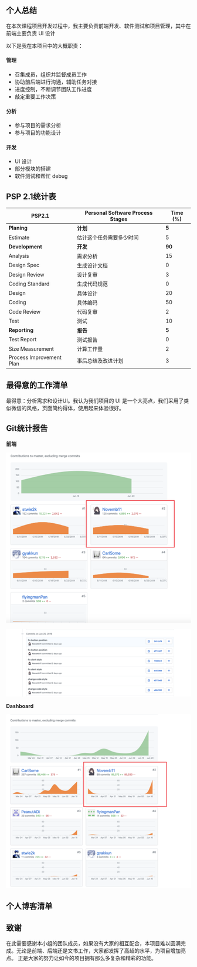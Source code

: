 ## 个人总结

在本次课程项目开发过程中，我主要负责前端开发、软件测试和项目管理，其中在前端主要负责 UI 设计

以下是我在本项目中的大概职责：

#### 管理

* 召集成员，组织并监督成员工作
* 协助前后端进行沟通，辅助任务对接
* 进度控制，不断调节团队工作进度
* 敲定重要工作决策

#### 分析

* 参与项目的需求分析
* 参与项目的功能设计

#### 开发

* UI 设计
* 部分模块的搭建
* 软件测试和帮忙 debug

## PSP 2.1统计表

| PSP2.1 | Personal Software Process Stages | Time (%) |
| ---- | ---- | ---- |
| __Planing__ | __计划__ | __5__ |
| Estimate | 估计这个任务需要多少时间 | 5 |
| __Development__ | __开发__ | __90__ |
| Analysis | 需求分析 | 15 |
| Design Spec | 生成设计文档 | 0 |
| Design Review | 设计复审 | 3 |
| Coding Standard | 生成代码规范 | 0 |
| Design | 具体设计 | 20 |
| Coding | 具体编码 | 50 |
| Code Review | 代码复审 | 2 |
| Test | 测试 | 10 |
| __Reporting__ | __报告__ | __5__ |
| Test Report | 测试报告 | 0 |
| Size Measurement | 计算工作量 | 2 |
| Process Improvement Plan | 事后总结及改进计划 | 3 |


## 最得意的工作清单

最得意：分析需求和设计UI。我认为我们项目的 UI 是一个大亮点，我们采用了类似微信的风格，页面简约得体，使用起来体验很好。

## Git统计报告

**前端**

![git报告](assets/git-record/16340276-1.jpg)

![git报告](assets/git-record/16340276-2.jpg)

**Dashboard**

![git报告](assets/git-record/16340276-3.jpg)

## 个人博客清单

## 致谢

在此需要感谢本小组的团队成员，如果没有大家的相互配合，本项目难以圆满完成。无论是前端、后端还是文书工作，大家都发挥了高超的水平，为项目增加亮点。
正是大家的努力让如今的项目拥有那么多复杂和精彩的功能。
